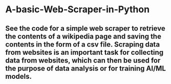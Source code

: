 # A-basic-Web-Scraper-in-Python

## See the code for a simple web scraper to retrieve the contents of a wikipedia page and saving the contents in the form of a csv file. Scraping data from websites is an important task for collecting data from websites, which can then be used for the purpose of data analysis or for training AI/ML models.
